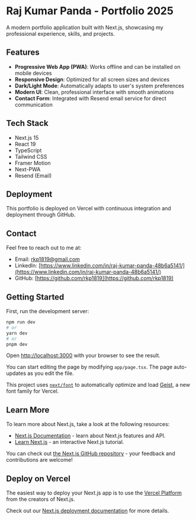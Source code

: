 # Raj Kumar Panda - Portfolio 2025

A modern portfolio application built with Next.js, showcasing my professional experience, skills, and projects.

## Features

- **Progressive Web App (PWA)**: Works offline and can be installed on mobile devices
- **Responsive Design**: Optimized for all screen sizes and devices
- **Dark/Light Mode**: Automatically adapts to user's system preferences
- **Modern UI**: Clean, professional interface with smooth animations
- **Contact Form**: Integrated with Resend email service for direct communication

## Tech Stack

- Next.js 15
- React 19
- TypeScript
- Tailwind CSS
- Framer Motion
- Next-PWA
- Resend (Email)

## Deployment

This portfolio is deployed on Vercel with continuous integration and deployment through GitHub.

## Contact

Feel free to reach out to me at:

- Email: rkp1819@gmail.com
- LinkedIn: [https://www.linkedin.com/in/raj-kumar-panda-48b6a5141/](https://www.linkedin.com/in/raj-kumar-panda-48b6a5141/)
- GitHub: [https://github.com/rkp1819](https://github.com/rkp1819)

## Getting Started

First, run the development server:

```bash
npm run dev
# or
yarn dev
# or
pnpm dev

```

Open [http://localhost:3000](http://localhost:3000) with your browser to see the result.

You can start editing the page by modifying `app/page.tsx`. The page auto-updates as you edit the file.

This project uses [`next/font`](https://nextjs.org/docs/app/building-your-application/optimizing/fonts) to automatically optimize and load [Geist](https://vercel.com/font), a new font family for Vercel.

## Learn More

To learn more about Next.js, take a look at the following resources:

- [Next.js Documentation](https://nextjs.org/docs) - learn about Next.js features and API.
- [Learn Next.js](https://nextjs.org/learn) - an interactive Next.js tutorial.

You can check out [the Next.js GitHub repository](https://github.com/vercel/next.js) - your feedback and contributions are welcome!

## Deploy on Vercel

The easiest way to deploy your Next.js app is to use the [Vercel Platform](https://vercel.com/new?utm_medium=default-template&filter=next.js&utm_source=create-next-app&utm_campaign=create-next-app-readme) from the creators of Next.js.

Check out our [Next.js deployment documentation](https://nextjs.org/docs/app/building-your-application/deploying) for more details.
